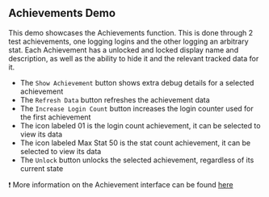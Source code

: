## **Achievements Demo**
This demo showcases the Achievements function. This is done through 2 test achievements, one logging logins and the other logging an arbitrary stat. Each Achievement has a unlocked and locked display name and description, as well as the ability to hide it and the relevant tracked data for it.
- The ``Show Achievement`` button shows extra debug details for a selected achievement
- The ``Refresh Data`` button refreshes the achievement data
- The ``Increase Login Count`` button increases the login counter used for the first achievement
- The icon labeled 01 is the login count achievement, it can be selected to view its data
- The icon labeled Max Stat 50 is the stat count achievement, it can be selected to view its data
- The ``Unlock`` button unlocks the selected achievement, regardless of its current state


❗ More information on the Achievement interface can be found [here](https://dev.epicgames.com/docs/game-services/achievements)